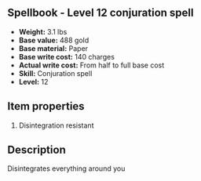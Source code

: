 ## Spellbook - Level 12 conjuration spell

- **Weight:** 3.1 lbs
- **Base value:** 488 gold
- **Base material:** Paper
- **Base write cost:** 140 charges
- **Actual write cost:** From half to full base cost
- **Skill:** Conjuration spell
- **Level:** 12

## Item properties

1. Disintegration resistant

## Description

Disintegrates everything around you
